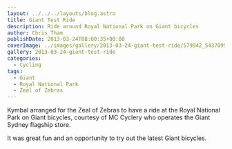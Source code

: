 ```yaml
---
layout: ../../../layouts/blog.astro
title: Giant Test Ride
description: Ride around Royal National Park on Giant bicycles
author: Chris Tham
publishDate: 2013-03-24T08:00:35+00:00
coverImage: ../images/gallery/2013-03-24-giant-test-ride/579942_543709955651315_1744278406_n.jpg
gallery: 2013-03-24-giant-test-ride
categories:
  - Cycling
tags:
  - Giant
  - Royal National Park
  - Zeal of Zebras
---
```


Kymbal arranged for the Zeal of Zebras to have a ride at the Royal National Park
on Giant bicycles, courtesy of MC Cyclery who operates the Giant Sydney flagship
store.

It was great fun and an opportunity to try out the latest Giant bicycles.
